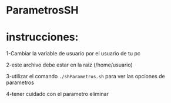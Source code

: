 # ParametrosSH

# instrucciones:

1-Cambiar la variable de usuario por el usuario de tu pc 


2-este archivo debe estar en la raiz (/home/usuario) 


3-utilizar el comando `./shParametros.sh` para ver las opciones de parametros


4-tener cuidado con el parametro eliminar 


